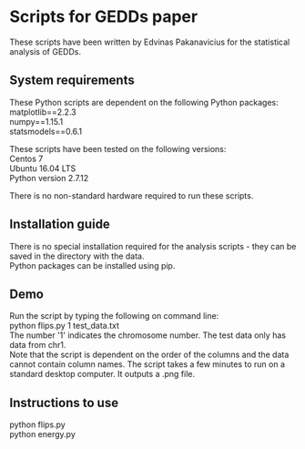 # Scripts for GEDDs paper

These scripts have been written by Edvinas Pakanavicius for the statistical analysis of GEDDs.


## System requirements
These Python scripts are dependent on the following Python packages:  
matplotlib==2.2.3  
numpy==1.15.1  
statsmodels==0.6.1



These scripts have been tested on the following versions:  
Centos 7  
Ubuntu 16.04 LTS  
Python version 2.7.12  

There is no non-standard hardware required to run these scripts.


## Installation guide
There is no special installation required for the analysis scripts - they can be saved in the directory with the data.  
Python packages can be installed using pip.


## Demo
Run the script by typing the following on command line:  
python flips.py 1 test_data.txt  
The number '1' indicates the chromosome number. The test data only has data from chr1.  
Note that the script is dependent on the order of the columns and the data cannot contain column names.
The script takes a few minutes to run on a standard desktop computer. It outputs a .png file.


## Instructions to use
python flips.py <CHRNUM> <INPUTFILENAME>  
python energy.py <CHRNUM> <INPUTFILENAME>  

